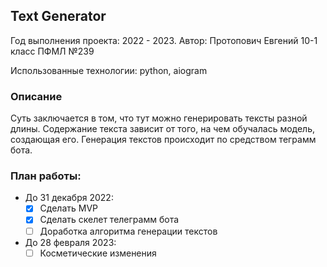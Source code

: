 ## Text Generator
Год выполнения проекта: 2022 - 2023. Автор: Протопович Евгений 10-1 класс ПФМЛ №239

Использованные технологии: python, aiogram

### Описание
Суть заключается в том, что тут можно генерировать тексты разной длины. Содержание
текста зависит от того, на чем обучалась модель, создающая его. Генерация
текстов происходит по средством теграмм бота.

### План работы:
- До 31 декабря 2022:
    * [x] Сделать MVP
    * [x] Сделать скелет телеграмм бота
    * [ ] Доработка алгоритма генерации текстов
  
- До 28 февраля 2023:
    * [ ] Косметические изменения 
